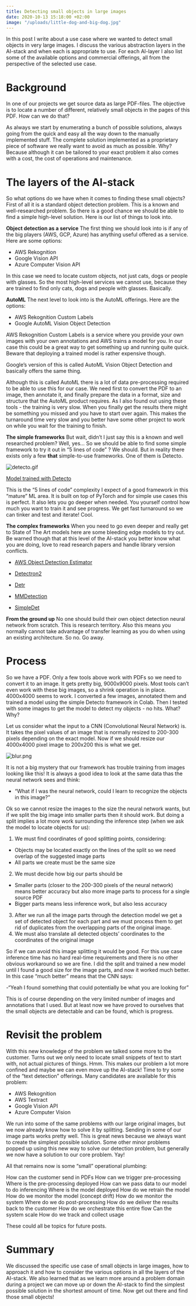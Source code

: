 ```yaml
---
title: Detecting small objects in large images
date: 2020-10-13 15:18:00 +02:00
image: "/uploads/little-dog-and-big-dog.jpg"
---
```


In this post I write about a use case where we wanted to detect small objects in very large images. I discuss the various abstraction layers in the AI-stack and when each is appropriate to use. For each AI-layer I also list some of the available options and commercial offerings, all from the perspective of the selected use case.

# Background
In one of our projects we get source data as large PDF-files. The objective is to locate a number of different, relatively small objects in the pages of this PDF. How can we do that? 

As always we start by enumerating a bunch of possible solutions, always going from the quick and easy all the way down to the manually implemented stuff.  The complete solution implemented as a proprietary piece of software we really want to avoid as much as possible. Why? Because although it can be tailored to your exact problem it also comes with a cost, the cost of operations and maintenance.


# The layers of the AI-stack 
So what options do we have when it comes to finding these small objects? First of all it is a standard object detection problem. This is a known and well-researched problem. So there is a good chance we should be able to find a simple high-level solution. Here is our list of things to look into.


**Object detection as a service**
The first thing we should look into is if any of the big players (AWS, GCP, Azure) has anything useful offered as a service. Here are some options:

* AWS Rekognition
* Google Vision API 
* Azure Computer Vision API

In this case we need to locate custom objects, not just cats, dogs or people with glasses. So the most high-level services we cannot use, because they are trained to find only cats, dogs and people with glasses. Basically.

**AutoML**
The next level to look into is the AutoML offerings. Here are the options:

* AWS Rekognition Custom Labels
* Google AutoML Vision Object Detection

AWS Rekognition Custom Labels is a service where you provide your own images with your own annotations and AWS trains a model for you. In our case this could be a great way to get something up and running quite quick. Beware that deploying a trained model is rather expensive though.

Google’s version of this is called AutoML Vision Object Detection and basically offers the same thing.

Although this is called AutoML there is a lot of data pre-processing required to be able to use this for our case. We need first to convert the PDF to an image, then annotate it, and finally prepare the data in a format, size and structure that the AutoML product requires. As I also found out using these tools - the training is very slow. When you finally get the results there might be something you missed and you have to start over again. This makes the turnaround time very slow and you better have some other project to work on while you wait for the training to finish.

**The simple frameworks**
But wait, didn’t I just say this is a known and well researched problem? Well, yes… So we should be able to find some simple framework to try it out in “5 lines of code” ? We should. But in reality there exists only a few **that** simple-to-use frameworks. One of them is Detecto.

![detecto.gif](/uploads/detecto.gif)

[Model trained with Detecto](https://medium.com/pytorch/detecto-build-and-train-object-detection-models-with-pytorch-5f31b68a8109)


This is the “5 lines of code” complexity I expect of a good framework in this “mature” ML area. It is built on top of PyTorch and for simple use cases this is perfect. It also lets you go deeper when needed. You yourself control how much you want to train it and see progress. We get fast turnaround so we can tinker and test and iterate! Cool.


**The complex frameworks**
When you need to go even deeper and really get to State of The Art models here are some bleeding edge models to try out. Be warned though that at this level of the AI-stack you better know what you are doing, love to read research papers and handle library version conflicts. 

* [AWS Object Detection Estimator ](https://github.com/aws/amazon-sagemaker-examples/blob/master/introduction_to_amazon_algorithms/object_detection_pascalvoc_coco/object_detection_image_json_format.ipynb)

* [Detectron2](https://github.com/facebookresearch/detectron2)

* [Detr](https://github.com/facebookresearch/detr)

* [MMDetection](https://github.com/open-mmlab/mmdetection)

* [SimpleDet](https://github.com/tusimple/simpledet)



**From the ground up**
No one should build their own object detection neural network from scratch. This is research territory. Also this means you normally cannot take advantage of transfer learning as you do when using an existing architecture. So no. Go away.


# Process
So we have a PDF. Only a few tools above work with PDFs so we need to convert it to an image. It gets pretty big, 9000x9000 pixels. Most tools can’t even work with these big images, so a shrink operation is in place. 4000x4000 seems to work. I converted a few images, annotated them and trained a model using the simple Detecto framework in Colab. Then I tested with some images to get the model to detect my objects - no hits. What? Why? 

Let us consider what the input to a CNN (Convolutional Neural Network) is. It takes the pixel values of an image that is normally resized to 200-300 pixels depending on the exact model. Now if we should resize our 4000x4000 pixel image to 200x200 this is what we get.

![blur.png](/uploads/blur.png)

It is not a big mystery that our framework has trouble training from images looking like this! It is always a good idea to look at the same data thas the neural network sees and think:

- “What if I was the neural network, could I learn to recognize the objects in this image?” 

Ok so we cannot resize the images to the size the neural network wants, but if we split the big image into smaller parts then it should work. But doing a split implies a lot more work surrounding the inference step (when we ask the model to locate objects for us):

1. We must find coordinates of good splitting points, considering:
* Objects may be located exactly on the lines of the split so we need overlap of the suggested image parts
* All parts we create must be the same size 
2. We must decide how big our parts should be
* Smaller parts (closer to the 200-300 pixels of the neural network) means better accuracy but also more image parts to process for a single source PDF
* Bigger parts means less inference work, but also less accuracy
3. After we run all the image parts through the detection model we get a set of detected object for each part and we must process them to get rid of duplicates from the overlapping parts of the original image.
4. We must also translate all detected objects’ coordinates to the coordinates of the original image

So if we can avoid this image splitting it would be good. For this use case inference time has no hard real-time requirements and there is no other obvious workaround so we are fine. I did the split and trained a new model until I found a good size for the image parts, and now it worked much better. In this case “much better” means that the CNN says: 

-“Yeah I found something that could potentially be what you are looking for”

This is of course depending on the very limited number of images and annotations that I used. But at least now we have proved to ourselves that the small objects are detectable and can be found, which is progress. 


# Revisit the problem
With this new knowledge of the problem we talked some more to the customer. Turns out we only need to locate small snippets of text to start with, not actual pictures of things. Hmm. This makes our problem a lot more confined and maybe we can even move up the AI-stack! Time to try some of the “text detection” offerings. Many candidates are available for this problem:

* AWS Rekognition
* AWS Textract
* Google Vision API
* Azure Computer Vision

We run into some of the same problems with our large original images, but we now already know how to solve it by splitting. Sending in some of our image parts works pretty well. This is great news because we always want to create the simplest possible solution. Some other minor problems popped up using this new way to solve our detection problem, but generally we now have a solution to our core problem. Yay!

All that remains now is some “small” operational plumbing:

How can the customer send in PDFs
How can we trigger pre-processing
Where is the pre-processing deployed
How can we pass data to our model to do inferencing
Where is the model deployed
How do we retrain the model
How do we monitor the model (concept drift)
How do we monitor the system
Where do we do post-processing
How do we deliver the results back to the customer
How do we orchestrate this entire flow
Can the system scale
How do we track and collect usage

These could all be topics for future posts.

# Summary
We discussed the specific use case of small objects in large images, how to approach it and how to consider the various options in all the layers of the AI-stack. We also learned that as we learn more around a problem domain during a project we can move up or down the AI-stack to find the simplest possible solution in the shortest amount of time. Now get out there and find those small objects!





